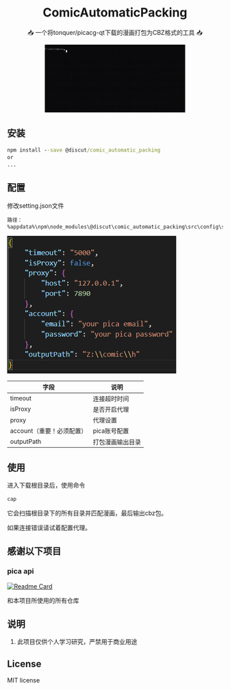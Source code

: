 <div align="center">

# ComicAutomaticPacking

📥 一个将tonquer/picacg-qt下载的漫画打包为CBZ格式的工具 📥

<img src="https://raw.githubusercontent.com/Discut/ComicAutomaticPacking/main/image/show%20v1.1.0.gif" width="65%" height="40%" /></div>

## 安装
```cmd
npm install --save @discut/comic_automatic_packing
or
...
```
## 配置

修改setting.json文件
```
路径：
%appdata%\npm\node_modules\@discut\comic_automatic_packing\src\config\setting.json
```
![setting image](https://github.com/Discut/ComicAutomaticPacking/blob/main/image/setting%20v1.1.0.png?raw=true)

| 字段                       | 说明              |
| ------------------------- | ---------------- |
| timeout                   | 连接超时时间     |
| isProxy                   | 是否开启代理     |
| proxy                     | 代理设置         |
| account（重要！必须配置） | pica账号配置     |
| outputPath                | 打包漫画输出目录 |

## 使用

进入下载根目录后，使用命令
```cmd
cap
```
它会扫描根目录下的所有目录并匹配漫画，最后输出cbz包。

如果连接错误请试着配置代理。

## 感谢以下项目
  ### pica api
   [![Readme Card](https://github-readme-stats.vercel.app/api/pin/?username=l2studio&repo=picacomic-api)](https://github.com/nagadomi/waifu2x) 

   和本项目所使用的所有仓库

## 说明
1. 此项目仅供个人学习研究，严禁用于商业用途

## License
MIT license
